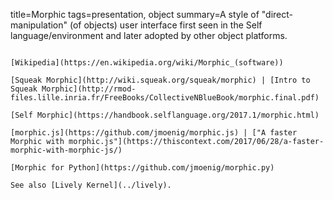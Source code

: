 title=Morphic
tags=presentation, object
summary=A style of "direct-manipulation" (of objects) user interface first seen in the Self language/environment and later adopted by other object platforms.
~~~~~~

[Wikipedia](https://en.wikipedia.org/wiki/Morphic_(software))

[Squeak Morphic](http://wiki.squeak.org/squeak/morphic) | [Intro to Squeak Morphic](http://rmod-files.lille.inria.fr/FreeBooks/CollectiveNBlueBook/morphic.final.pdf)

[Self Morphic](https://handbook.selflanguage.org/2017.1/morphic.html)

[morphic.js](https://github.com/jmoenig/morphic.js) | ["A faster Morphic with morphic.js"](https://thiscontext.com/2017/06/28/a-faster-morphic-with-morphic-js/)

[Morphic for Python](https://github.com/jmoenig/morphic.py) 

See also [Lively Kernel](../lively).
